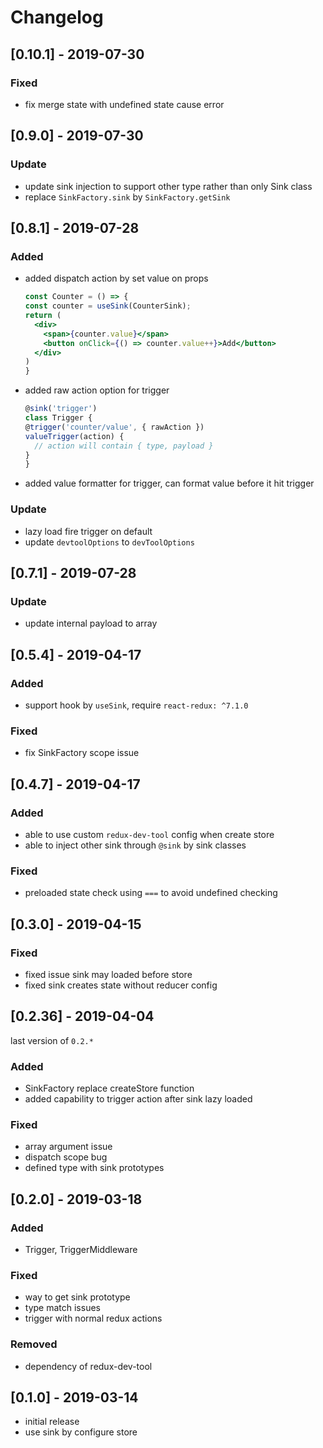# Changelog

## \[0.10.1\] - 2019-07-30

### Fixed

* fix merge state with undefined state cause error

## \[0.9.0\] - 2019-07-30

### Update

* update sink injection to support other type rather than only Sink class
* replace `SinkFactory.sink` by `SinkFactory.getSink`

## \[0.8.1\] - 2019-07-28

### Added

* added dispatch action by set value on props

  ```jsx
  const Counter = () => {
  const counter = useSink(CounterSink);
  return (
    <div>
      <span>{counter.value}</span>
      <button onClick={() => counter.value++}>Add</button>
    </div>
  )
  }
  ```

* added raw action option for trigger

  ```jsx
  @sink('trigger')
  class Trigger {
  @trigger('counter/value', { rawAction })
  valueTrigger(action) {
    // action will contain { type, payload }
  }
  }
  ```

* added value formatter for trigger, can format value before it hit trigger

### Update

* lazy load fire trigger on default
* update `devtoolOptions` to `devToolOptions`

## \[0.7.1\] - 2019-07-28

### Update

* update internal payload to array

## \[0.5.4\] - 2019-04-17

### Added

* support hook by `useSink`, require `react-redux: ^7.1.0`

### Fixed

* fix SinkFactory scope issue

## \[0.4.7\] - 2019-04-17

### Added

* able to use custom `redux-dev-tool` config when create store
* able to inject other sink through `@sink` by sink classes

### Fixed

* preloaded state check using `===` to avoid undefined checking

## \[0.3.0\] - 2019-04-15

### Fixed

* fixed issue sink may loaded before store
* fixed sink creates state without reducer config

## \[0.2.36\] - 2019-04-04

last version of `0.2.*`

### Added

* SinkFactory replace createStore function
* added capability to trigger action after sink lazy loaded

### Fixed

* array argument issue
* dispatch scope bug
* defined type with sink prototypes

## \[0.2.0\] - 2019-03-18

### Added

* Trigger, TriggerMiddleware

### Fixed

* way to get sink prototype 
* type match issues
* trigger with normal redux actions

### Removed

* dependency of redux-dev-tool

## \[0.1.0\] - 2019-03-14

* initial release
* use sink by configure store

